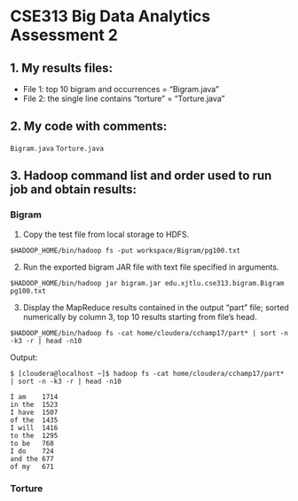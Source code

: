 # CSE313 Big Data Analytics Assessment 2

## 1. My results files:

- File 1: top 10 bigram and occurrences = “Bigram.java”
- File 2: the single line contains “torture” = “Torture.java”

## 2. My code with comments:

```Bigram.java```
```Torture.java```

## 3. Hadoop command list and order used to run job and obtain results:

### Bigram

1. Copy the test file from local storage to HDFS.

```$HADOOP_HOME/bin/hadoop fs -put workspace/Bigram/pg100.txt```

2. Run the exported bigram JAR file with text file specified in arguments.

```$HADOOP_HOME/bin/hadoop jar bigram.jar edu.xjtlu.cse313.bigram.Bigram pg100.txt```

3. Display the MapReduce results contained in the output “part” file; sorted numerically by column 3, top 10 results starting from file’s head.

```$HADOOP_HOME/bin/hadoop fs -cat home/cloudera/cchamp17/part* | sort -n -k3 -r | head -n10```

Output:

```
$ [cloudera@localhost ~]$ hadoop fs -cat home/cloudera/cchamp17/part* | sort -n -k3 -r | head -n10

I am	1714
in the	1523
I have	1507
of the	1435
I will	1416
to the	1295
to be	768
I do	724
and the	677
of my	671
```

### Torture

